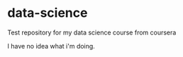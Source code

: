 data-science
============

Test repository for my data science course from coursera

I have no idea what i'm doing. 
